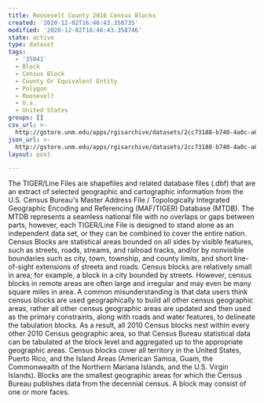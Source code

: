 ```yaml
---
title: Roosevelt County 2010 Census Blocks
created: '2020-12-02T16:46:43.358735'
modified: '2020-12-02T16:46:43.358746'
state: active
type: dataset
tags:
  - '35041'
  - Block
  - Census Block
  - County Or Equivalent Entity
  - Polygon
  - Roosevelt
  - U.s.
  - United States
groups: []
csv_url: >-
  http://gstore.unm.edu/apps/rgisarchive/datasets/2cc73188-b740-4a0c-a6ab-42b0778ecbdd/tl_2010_35041_tabblock10.derived.csv
json_url: >-
  http://gstore.unm.edu/apps/rgisarchive/datasets/2cc73188-b740-4a0c-a6ab-42b0778ecbdd/tl_2010_35041_tabblock10.derived.json
layout: post

---
```

The TIGER/Line Files are shapefiles and related database files (.dbf) that are an extract of selected geographic and cartographic information from the U.S. Census Bureau's Master Address File / Topologically Integrated Geographic Encoding and Referencing (MAF/TIGER) Database (MTDB).  The MTDB represents a seamless national file with no overlaps or gaps between parts, however, each TIGER/Line File is designed to stand alone as an independent data set, or they can be combined to cover the entire nation.  Census Blocks are statistical areas bounded on all sides by visible features, such as streets, roads, streams, and railroad tracks, and/or by nonvisible boundaries such as city, town, township, and county limits, and short line-of-sight extensions of streets and roads.  Census blocks are relatively small in area; for example, a block in a city bounded by streets.  However, census blocks in remote areas are often large and irregular and may even be many square miles in area.  A common misunderstanding is that data users think census blocks are used geographically to build all other census geographic areas, rather all other census geographic areas are updated and then used as the primary constraints, along with roads and water features, to delineate the tabulation blocks.  As a result, all 2010 Census blocks nest within every other 2010 Census geographic area, so that Census Bureau statistical data can be tabulated at the block level and aggregated up to the appropriate geographic areas.  Census blocks cover all territory in the United States, Puerto Rico, and the Island Areas (American Samoa, Guam, the Commonwealth of the Northern Mariana Islands, and the U.S. Virgin Islands).  Blocks are the smallest geographic areas for which the Census Bureau publishes data from the decennial census.  A block may consist of one or more faces.  

